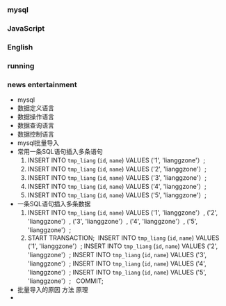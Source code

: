 ### mysql
### JavaScript
### English
### running
### news entertainment

* mysql
* 数据定义语言
* 数据操作语言
* 数据查询语言
* 数据控制语言
* mysql批量导入
* 常用一条SQL语句插入多条语句
   1. INSERT INTO `tmp_liang` (`id`, `name`) VALUES ('1', 'lianggzone'）; 
	2. INSERT INTO `tmp_liang` (`id`, `name`) VALUES ('2', 'lianggzone'）; 
	3.	INSERT INTO `tmp_liang` (`id`, `name`) VALUES ('3', 'lianggzone'）; 
	4.	INSERT INTO `tmp_liang` (`id`, `name`) VALUES ('4', 'lianggzone'）; 
	5.	INSERT INTO `tmp_liang` (`id`, `name`) VALUES ('5', 'lianggzone'）;
* 一条SQL语句插入多条数据
  1. 	INSERT INTO `tmp_liang` (`id`, `name`) VALUES 
		('1', 'lianggzone'）,
		('2', 'lianggzone'）, 
	   ('3', 'lianggzone'）, 
		('4', 'lianggzone'）, 
		('5', 'lianggzone'）;
	2.	START TRANSACTION; 
		INSERT INTO `tmp_liang` (`id`, `name`) VALUES ('1', 'lianggzone'）; 
		INSERT INTO `tmp_liang` (`id`, `name`) VALUES ('2', 'lianggzone'）; 
		INSERT INTO `tmp_liang` (`id`, `name`) VALUES ('3', 'lianggzone'）; 
		INSERT INTO `tmp_liang` (`id`, `name`) VALUES ('4', 'lianggzone'）; 
		INSERT INTO `tmp_liang` (`id`, `name`) VALUES ('5', 'lianggzone'）; 
		 	COMMIT;
* 批量导入的原因 方法 原理
* 




